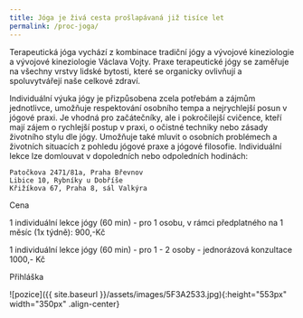 ```yaml
---
title: Jóga je živá cesta prošlapávaná již tisíce let
permalink: /proc-joga/
---
```

Terapeutická jóga vychází z kombinace tradiční jógy a vývojové kineziologie a vývojové kineziologie Václava Vojty. Praxe terapeutické jógy se zaměřuje na všechny vrstvy lidské bytosti, které se organicky ovlivňují a spoluvytvářejí naše celkové zdraví.

Individuální výuka jógy je přizpůsobena zcela potřebám a zájmům jednotlivce, umožňuje respektování osobního tempa a nejrychlejší posun v jógové praxi. Je vhodná pro začátečníky, ale i pokročilejší cvičence, kteří mají zájem o rychlejší postup v praxi, o očistné techniky nebo zásady životního stylu dle jógy. Umožňuje také mluvit o osobních problémech a životních situacích z pohledu jógové praxe a jógové filosofie. Individuální lekce lze domlouvat v dopoledních nebo odpoledních hodinách:

    Patočkova 2471/81a, Praha Břevnov
    Libice 10, Rybníky u Dobříše
    Křižíkova 67, Praha 8, sál Valkýra

Cena

   1 individuální lekce jógy (60 min) - pro 1 osobu, v rámci předplatného na 1 měsíc (1x týdně): 900,-Kč

   1 individuální lekce jógy (60 min) - pro 1 - 2 osoby - jednorázová konzultace 1000,- Kč

Přihláška

![pozice]({{ site.baseurl }}/assets/images/5F3A2533.jpg){:height="553px" width="350px" .align-center}
